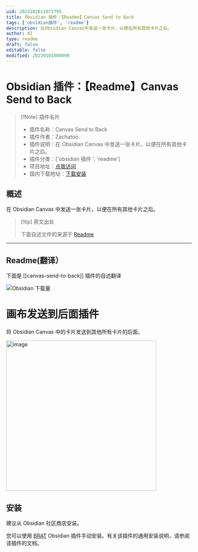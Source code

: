 ```yaml
---
uid: 2023102611072795
title: Obsidian 插件：【Readme】Canvas Send to Back
tags: ['obsidian插件', 'readme']
description: 在Obsidian Canvas中发送一张卡片，以便在所有其他卡片之后。
author: AI
type: readme
draft: false
editable: false
modified: 20230101000000
---
```


# Obsidian 插件：【Readme】Canvas Send to Back

> [!Note] 插件名片
> - 插件名称：Canvas Send to Back
> - 插件作者：Zachatoo
> - 插件说明：在 Obsidian Canvas 中发送一张卡片，以便在所有其他卡片之后。
> - 插件分类：['obsidian 插件 ', 'readme']
> - 项目地址：[点我访问](https://github.com/Zachatoo/obsidian-canvas-send-to-back)
> - 国内下载地址：[下载安装](https://pkmer.cn/products/plugin/pluginMarket/?canvas-send-to-back)

## 概述

在 Obsidian Canvas 中发送一张卡片，以便在所有其他卡片之后。

> [!tip] 原文出处
>
>下面自述文件的来源于 [Readme](https://ghproxy.net/https://raw.githubusercontent.com/Zachatoo/obsidian-canvas-send-to-back/main/README.md)
>

---

## Readme(翻译）

下面是 [[canvas-send-to-back]] 插件的自述翻译

![Obsidian 下载量](https://img.shields.io/badge/dynamic/json?logo=obsidian&color=%23483699&label=downloads&query=%24%5B%22canvas-send-to-back%22%5D.downloads&url=https%3A%2F%2Fraw.githubusercontent.com%2Fobsidianmd%2Fobsidian-releases%2Fmaster%2Fcommunity-plugin-stats.json)

# 画布发送到后面插件

将 Obsidian Canvas 中的卡片发送到其他所有卡片的后面。

<img width="407" alt="image" src="https://github.com/Zachatoo/obsidian-canvas-send-to-back/assets/6936914/41199b01-b2b2-45df-aa9a-7012a475f0bc">

## 安装

建议从 Obsidian 社区商店安装。

您可以使用 [BRAT](https://github.com/TfTHacker/obsidian42-brat) Obsidian 插件手动安装。有关该插件的通用安装说明，请参阅该插件的文档。
